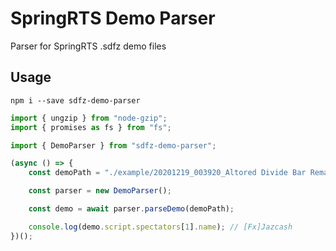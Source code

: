 # SpringRTS Demo Parser
Parser for SpringRTS .sdfz demo files

## Usage

`npm i --save sdfz-demo-parser`

```ts
import { ungzip } from "node-gzip";
import { promises as fs } from "fs";

import { DemoParser } from "sdfz-demo-parser";

(async () => {
    const demoPath = "./example/20201219_003920_Altored Divide Bar Remake 1_104.0.1-1707-gc0fc18e BAR.sdfz";

    const parser = new DemoParser();

    const demo = await parser.parseDemo(demoPath);

    console.log(demo.script.spectators[1].name); // [Fx]Jazcash
})();
```
